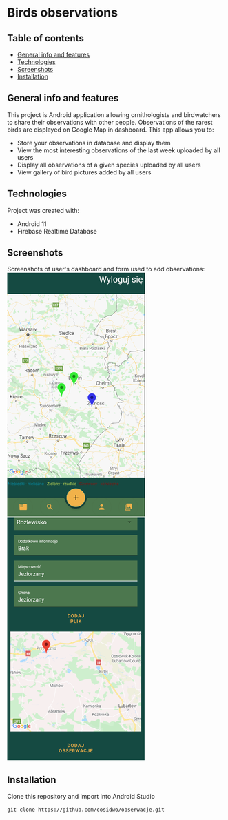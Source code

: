 # Birds observations
## Table of contents
* [General info and features](#general-info-and-features)
* [Technologies](#technologies)
* [Screenshots](#screenshots)
* [Installation](#installation)

## General info and features
This project is Android application allowing ornithologists and birdwatchers to share their observations with other people. Observations of the rarest birds are displayed on Google Map in dashboard. This app allows you to:
* Store your observations in database and display them
* View the most interesting observations of the last week uploaded by all users
* Display all observations of a given species uploaded by all users
* View gallery of bird pictures added by all users

## Technologies
Project was created with:
* Android 11
* Firebase Realtime Database

## Screenshots
Screenshots of user's dashboard and form used to add observations:  
![Screenshot of dashboard](screenshots/dashboard.png)
![Screenshot of dashboard](screenshots/add.png)

## Installation 
Clone this repository and import into Android Studio
```
git clone https://github.com/cosidwo/obserwacje.git
```
